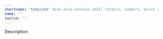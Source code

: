 ```yaml
---
shortname: 'template' #can only contain small letters, numbers, minus and underscore. needs to be the same as the file name
name: ''
source: ''
---
```

Description
